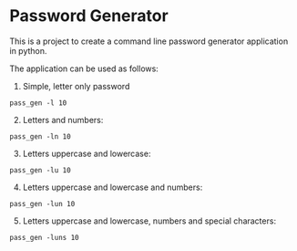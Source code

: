 # Password Generator

This is a project to create a command line password generator application in python.

The application can be used as follows:

1. Simple, letter only password

`pass_gen -l 10`

2. Letters and numbers:

`pass_gen -ln 10 `

3. Letters uppercase and lowercase:

`pass_gen -lu 10`

4. Letters uppercase and lowercase and numbers:

`pass_gen -lun 10`

5. Letters uppercase and lowercase, numbers and special characters:

`pass_gen -luns 10`